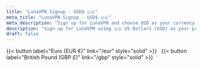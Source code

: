 ```yaml
---
title: "LunaVPN Signup - USD$ 🇺🇸"
meta_title: "LunaVPN Signup - USD$ 🇺🇸"
meta_description: "Sign up for LunaVPN and choose USD as your currency for secure and fast VPN access."
description: "Sign up for LunaVPN using 🇺🇸 US Dollars (USD) as your preferred currency. Enjoy a secure and reliable VPN service."
draft: false
---
```


<div class="text-center">{{< button label="Euro (EUR €)" link="/eur" style="solid" >}} &nbsp; {{< button label="British Pound (GBP £)" link="/gbp" style="solid" >}}</div>

<script async src="https://js.stripe.com/v3/pricing-table.js"></script>
<stripe-pricing-table pricing-table-id="prctbl_1OUK8SKcwfnufCukF6Z7M5Yw"
                      publishable-key="pk_live_51HiceVKcwfnufCukysfNCrit41gP7mloLigxYx0DFDZypWa4V6nzrxQtBgwPwKU5mVa4fzx4MKQQ61hAJSRLXSuJ00vUV97aru">
</stripe-pricing-table>

